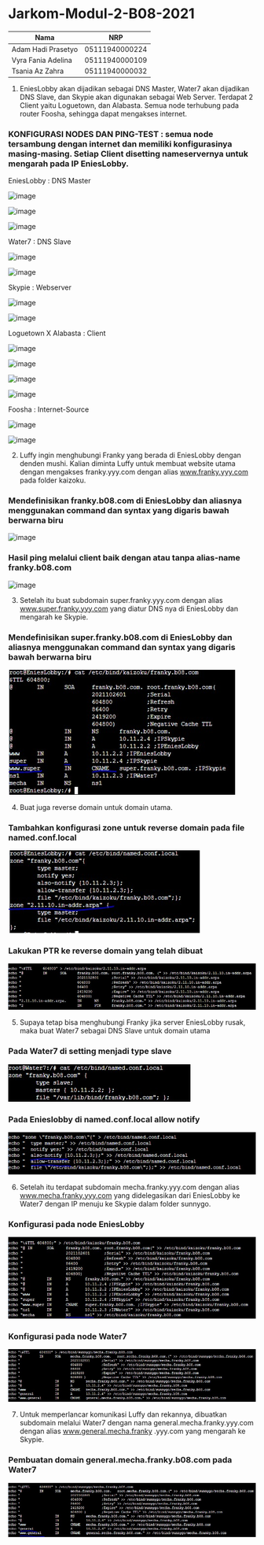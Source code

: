 # Jarkom-Modul-2-B08-2021

Nama | NRP |
--- | --- | 
Adam Hadi Prasetyo | 05111940000224 |
Vyra Fania Adelina | 05111940000109 |
Tsania Az Zahra | 05111940000032 |

1.	EniesLobby akan dijadikan sebagai DNS Master, Water7 akan dijadikan DNS Slave, dan Skypie akan digunakan sebagai Web Server. Terdapat 2 Client yaitu Loguetown, dan Alabasta. Semua node terhubung pada router Foosha, sehingga dapat mengakses internet. 
### KONFIGURASI NODES DAN PING-TEST : semua node tersambung dengan internet dan memiliki konfigurasinya masing-masing. Setiap Client disetting nameservernya untuk mengarah pada IP EniesLobby.

EniesLobby : DNS Master

![image](https://user-images.githubusercontent.com/69724694/139506766-cfecf6e4-efe0-4fe8-b6a1-e5145b0b1f45.png)

![image](https://user-images.githubusercontent.com/69724694/139506782-329db486-0326-41c4-80b1-4acacf9fbf0f.png)

![image](https://user-images.githubusercontent.com/69724694/139506806-b48a1d21-e19c-4b43-81a0-7cc428c3e6ae.png)

Water7 : DNS Slave

![image](https://user-images.githubusercontent.com/69724694/139506846-0a4292da-f903-4df9-a7b2-8875af009ffa.png)

![image](https://user-images.githubusercontent.com/69724694/139506852-b78981f5-2aa4-4ed5-96cf-7d6e3ebfa362.png)

Skypie : Webserver

![image](https://user-images.githubusercontent.com/69724694/139506866-a5201157-7b20-4206-9507-695b6228d8b4.png)

![image](https://user-images.githubusercontent.com/69724694/139506876-17d6ffee-71c0-46db-a100-7a959708e13d.png)

Loguetown X Alabasta : Client

![image](https://user-images.githubusercontent.com/69724694/139506884-a2c8b8a7-14b7-4392-b979-955deac054b8.png)

![image](https://user-images.githubusercontent.com/69724694/139506892-c6744a1b-5dfe-490b-8875-d948b692eb35.png)

![image](https://user-images.githubusercontent.com/69724694/139506908-20477de5-1a5f-49f0-ba4d-0174ee23bee2.png)

![image](https://user-images.githubusercontent.com/69724694/139506915-c5353a12-5a89-47da-bf49-c1a42cf6decc.png) 

Foosha : Internet-Source

![image](https://user-images.githubusercontent.com/69724694/139506926-0e5e3a8e-0762-4090-8118-df9bd5e6db8d.png)

![image](https://user-images.githubusercontent.com/69724694/139506929-626df02f-cadf-42d5-a717-799f3d7ae63d.png)

2. Luffy ingin menghubungi Franky yang berada di EniesLobby dengan denden mushi. Kalian diminta Luffy untuk membuat website utama dengan mengakses franky.yyy.com dengan alias www.franky.yyy.com pada folder kaizoku.

### Mendefinisikan franky.b08.com di EniesLobby dan aliasnya menggunakan command dan syntax yang digaris bawah berwarna biru

![image](https://user-images.githubusercontent.com/69724694/139507394-bbdd6d0c-b7e8-40ed-91f8-a9b45f96510f.png)

### Hasil ping melalui client baik dengan atau tanpa alias-name franky.b08.com

![image](https://user-images.githubusercontent.com/69724694/139507134-ddb82cd9-d19e-4156-97a3-78ce4ef687d4.png)

3.  Setelah itu buat subdomain super.franky.yyy.com dengan alias www.super.franky.yyy.com yang diatur DNS nya di EniesLobby dan mengarah ke Skypie.

### Mendefinisikan super.franky.b08.com di EniesLobby dan aliasnya menggunakan command dan syntax yang digaris bawah berwarna biru
![](img/no3.jpg)

4. Buat juga reverse domain untuk domain utama.
   
### Tambahkan konfigurasi zone untuk reverse domain pada file named.conf.local

![](img/no4.jpg)

### Lakukan PTR ke reverse domain yang telah dibuat

![](img/no4%20(2).jpg)

5. Supaya tetap bisa menghubungi Franky jika server EniesLobby rusak, maka buat Water7 sebagai DNS Slave untuk domain utama 

### Pada Water7 di setting menjadi type slave

![](img/no5.jpg)

### Pada Enieslobby di named.conf.local allow notify

![](img/no5%20(2).jpg)

6. Setelah itu terdapat subdomain mecha.franky.yyy.com dengan alias www.mecha.franky.yyy.com yang didelegasikan dari EniesLobby ke Water7 dengan IP  menuju ke Skypie dalam folder sunnygo.

### Konfigurasi pada node EniesLobby

![](img/no6.jpg)

### Konfigurasi pada node Water7

![](img/no6%20(2).jpg)

7.	Untuk memperlancar komunikasi Luffy dan rekannya, dibuatkan subdomain melalui Water7  dengan nama general.mecha.franky.yyy.com dengan alias www.general.mecha.franky .yyy.com yang mengarah ke Skypie.

### Pembuatan domain general.mecha.franky.b08.com pada Water7

![](img/no7.jpg)

